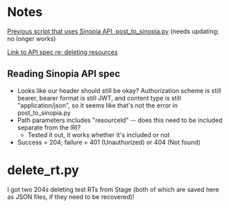 # Notes

[Previous script that uses Sinopia API, post_to_sinopia.py](https://github.com/uwlib-cams/rml/blob/master/rda-to-bf-conversion-for-sinopia/scripts/post_to_sinopia.py) (needs updating; no longer works)

[Link to API spec re: deleting resources](https://ld4p.github.io/sinopia_api/#tag/resources/paths/~1resource~1%7BresourceId%7D/delete)

## Reading Sinopia API spec

- Looks like our header should still be okay? Authorization scheme is still bearer, bearer format is still JWT, and content type is still "application/json", so it seems like that's not the error in post_to_sinopia.py
- Path parameters includes "resourceId" -- does this need to be included separate from the IRI?
  - Tested it out, it works whether it's included or not
- Success = 204; failure = 401 (Unauthorized) or 404 (Not found)

# delete_rt.py

I got two 204s deleting test RTs from Stage (both of which are saved here as JSON files, if they need to be recovered)!
